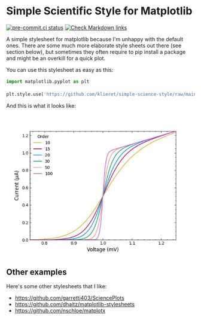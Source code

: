 # Simple Scientific Style for Matplotlib

[![pre-commit.ci status](https://results.pre-commit.ci/badge/github/klieret/simple-science-style/main.svg)](https://results.pre-commit.ci/latest/github/klieret/simple-science-style/main)
[![Check Markdown links](https://github.com/klieret/simple-science-style/actions/workflows/check-links.yaml/badge.svg)](https://github.com/klieret/simple-science-style/actions/workflows/check-links.yaml)

A simple stylesheet for matplotlib because I'm unhappy with the default ones.
There are some much more elaborate style sheets out there (see section below), but sometimes they often require to pip install a package and might be an overkill for a quick plot.

You can use this stylesheet as easy as this:

```python
import matplotlib.pyplot as plt

plt.style.use('https://github.com/klieret/simple-science-style/raw/main/stylesheets/sss1.mplstyle')
```

And this is what it looks like:

![example](examples/sss1.jpg)

## Other examples

Here's some other stylesheets that I like:

- https://github.com/garrettj403/SciencePlots
- https://github.com/dhaitz/matplotlib-stylesheets
- https://github.com/nschloe/matplotx
